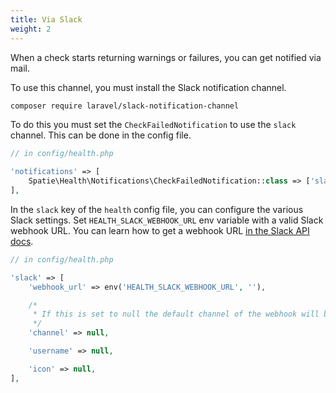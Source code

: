 ```yaml
---
title: Via Slack
weight: 2
---
```


When a check starts returning warnings or failures, you can get notified via mail.

To use this channel, you must install the Slack notification channel.

```bash
composer require laravel/slack-notification-channel
```

To do this you must set the `CheckFailedNotification` to use the `slack` channel. This can be done in the config file.

```php
// in config/health.php

'notifications' => [
    Spatie\Health\Notifications\CheckFailedNotification::class => ['slack'],
],
```

In the `slack` key of the `health` config file, you can configure the various Slack settings. Set `HEALTH_SLACK_WEBHOOK_URL` env variable with a valid Slack webhook URL. You can learn how to get a webhook URL [in the Slack API docs](https://api.slack.com/messaging/webhooks).

```php
// in config/health.php

'slack' => [
    'webhook_url' => env('HEALTH_SLACK_WEBHOOK_URL', ''),

    /*
     * If this is set to null the default channel of the webhook will be used.
     */
    'channel' => null,

    'username' => null,

    'icon' => null,
],
```
